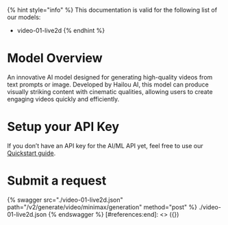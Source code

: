 [#references:start]: <> ({ "template": "openapi" })
{% hint style="info" %}
This documentation is valid for the following list of our models:
* video-01-live2d
{% endhint %}

# Model Overview
An innovative AI model designed for generating high-quality videos from text prompts or image. Developed by Hailou AI, this model can produce visually striking content with cinematic qualities, allowing users to create engaging videos quickly and efficiently.

# Setup your API Key
If you don’t have an API key for the AI/ML API yet, feel free to use our [Quickstart guide](https://docs.aimlapi.com/quickstart/setting-up).

# Submit a request
{% swagger src="./video-01-live2d.json" path="/v2/generate/video/minimax/generation" method="post" %}
./video-01-live2d.json
{% endswagger %}
[#references:end]: <> ({})
